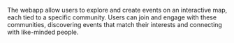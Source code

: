 The webapp allow users to explore and create events on an interactive map, each tied to a specific community. Users can join and engage with these communities, discovering events that match their interests and connecting with like-minded people.
